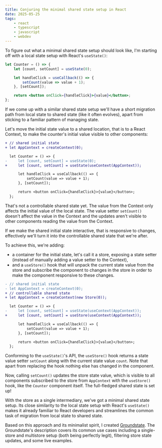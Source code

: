 ```yaml
---
title: Conjuring the minimal shared state setup in React
date: 2025-05-25
tags:
    - react
    - typescript
    - javascript
    - webdev
---
```


To figure out what a minimal shared state setup should look like, I'm starting off with a local state setup with React's `useState()`:

```jsx
let Counter = () => {
    let [count, setCount] = useState(0);

    let handleClick = useCallback(() => {
        setCount(value => value + 1);
    }, [setCount]);

    return <button onClick={handleClick}>{value}</button>;
};
```

If we come up with a similar shared state setup we'll have a short migration path from local state to shared state (like it often evolves), apart from sticking to a familiar pattern of managing state.

Let's move the initial state value to a shared location, that is to a React Context, to make the counter's initial value visible to other components:

```diff
+ // shared initial state
+ let AppContext = createContext(0);

  let Counter = () => {
-     let [count, setCount] = useState(0);
+     let [count, setCount] = useState(useContext(AppContext));

      let handleClick = useCallback(() => {
          setCount(value => value + 1);
      }, [setCount]);

      return <button onClick={handleClick}>{value}</button>;
  };
```

That's not a controllable shared state yet. The value from the Context only affects the initial value of the local state. The value setter `setCount()` doesn't affect the value in the Context and the updates aren't visible to other components reading the value from the Context.

If we make the shared initial state interactive, that is responsive to changes, effectively we'll turn it into the controllable shared state that we're after.

To achieve this, we're adding:
- a container for the initial state, let's call it a store, exposing a state setter (instead of manually adding a value setter to the Context),
- and a `useStore()` hook that will unpack the current state value from the store and subscribe the component to changes in the store in order to make the component responsive to these changes.

```diff
- // shared initial state
- let AppContext = createContext(0);
+ // controllable shared state
+ let AppContext = createContext(new Store(0));

  let Counter = () => {
-     let [count, setCount] = useState(useContext(AppContext));
+     let [count, setCount] = useStore(useContext(AppContext));

      let handleClick = useCallback(() => {
          setCount(value => value + 1);
      }, [setCount]);

      return <button onClick={handleClick}>{value}</button>;
  };
```

Conforming to the `useState()`'s API, the `useStore()` hook returns a state value setter `setCount` along with the current state value `count`. Note that apart from replacing the hook nothing else has changed in the component.

Now, calling `setCount()` updates the store state value, which is visible to all components subscribed to the store from `AppContext` with the `useStore()` hook, like the `Counter` component itself. The full-fledged shared state is set up!

With the store as a single intermediary, we've got a minimal shared state setup. Its close similarity to the local state setup with React's `useState()` makes it already familiar to React developers and streamlines the common task of migration from local state to shared state.

Based on this approach and its minimalist spirit, I created [Groundstate](https://github.com/axtk/groundstate). The Groundstate's description covers its common use cases including a single-store and multistore setup (both being perfectly legit), filtering store state updates, and some live examples.
